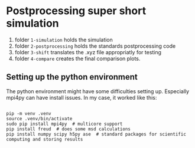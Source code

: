 # Postprocessing super short simulation

1. folder `1-simulation` holds the simulation
1. folder `2-postprocessing` holds the standards postprocessing code
1. folder `3-shift` translates the .xyz file appropriatly for testing
1. folder `4-compare` creates the final comparison plots.

## Setting up the python environment
The python environment might have some difficulties setting up. Especially mpi4py can have install issues. In my case, it worked like this:

```ssh

pip -m venv .venv
source .venv/bin/activate
sudo pip install mpi4py  # multicore support
pip install freud  # does some msd calculations
pip install numpy scipy h5py ase  # standard packages for scientific computing and storing results
```

